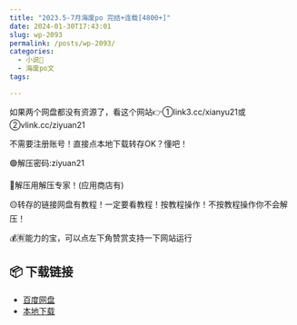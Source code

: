 ```yaml
---
title: "2023.5-7月海废po 完结+连载[4800+]"
date: 2024-01-30T17:43:01
slug: wp-2093
permalink: /posts/wp-2093/
categories:
  - 小说📖
  - 海废po文
tags:

---
```


如果两个网盘都没有资源了，看这个网站👉①link3.cc/xianyu21或②vlink.cc/ziyuan21

不需要注册账号！直接点本地下载转存OK？懂吧！

🟢解压密码:ziyuan21

🔵解压用解压专家！(应用商店有)

🟡转存的链接网盘有教程！一定要看教程！按教程操作！不按教程操作你不会解压！

💰🈶能力的宝，可以点左下角赞赏支持一下网站运行

## 📦 下载链接
- [百度网盘](https://blziyuan21.com/pay-download/2093?key=a0f3aae4b1&down_id=0)
- [本地下载](https://blziyuan21.com/pay-download/2093?key=a0f3aae4b1&down_id=1)

